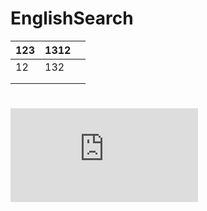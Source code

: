 # EnglishSearch

| 123  | 1312 |      |
| ---- | ---- | ---- |
| 12   | 132  |      |
|      |      |      |
|      |      |      |

# ![some thing like thiss](https://maclife.io/ifunia-video-converter-pro-chuyen-doi-dinh-dang-video-chuyen-nghiep.html) 
